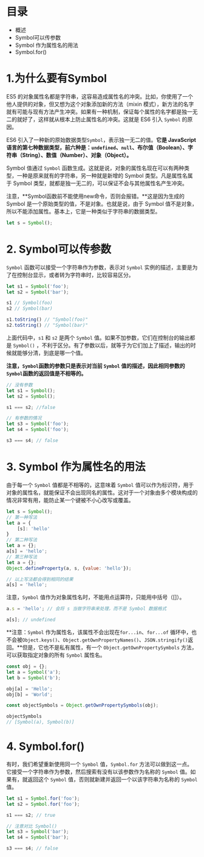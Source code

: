 # 目录
- 概述
- Symbol可以传参数
- Symbol 作为属性名的用法
- Symbol.for()

# 1.为什么要有Symbol

ES5 的对象属性名都是字符串，这容易造成属性名的冲突。比如，你使用了一个他人提供的对象，但又想为这个对象添加新的方法（mixin 模式），新方法的名字就有可能与现有方法产生冲突。如果有一种机制，保证每个属性的名字都是独一无二的就好了，这样就从根本上防止属性名的冲突。这就是 ES6 引入 `Symbol` 的原因。

ES6 引入了一种新的原始数据类型`Symbol`，表示独一无二的值。**它是 JavaScript 语言的第七种数据类型，前六种是：`undefined`、`null`、布尔值（Boolean）、字符串（String）、数值（Number）、对象（Object）。**

Symbol 值通过 `Symbol` 函数生成。这就是说，对象的属性名现在可以有两种类型，一种是原来就有的字符串，另一种就是新增的 Symbol 类型。凡是属性名属于 Symbol 类型，就都是独一无二的，可以保证不会与其他属性名产生冲突。

注意，**Symbol函数前不能使用new命令，否则会报错。**这是因为生成的 Symbol 是一个原始类型的值，不是对象。也就是说，由于 Symbol 值不是对象，所以不能添加属性。基本上，它是一种类似于字符串的数据类型。

```js
let s = Symbol();
```

# 2. Symbol可以传参数

`Symbol` 函数可以接受一个字符串作为参数，表示对 `Symbol` 实例的描述，主要是为了在控制台显示，或者转为字符串时，比较容易区分。

```js
let s1 = Symbol('foo');
let s2 = Symbol('bar');

s1 // Symbol(foo)
s2 // Symbol(bar)

s1.toString() // "Symbol(foo)"
s2.toString() // "Symbol(bar)"
```

上面代码中，`s1` 和 `s2` 是两个 `Symbol` 值。如果不加参数，它们在控制台的输出都是 `Symbol()` ，不利于区分。有了参数以后，就等于为它们加上了描述，输出的时候就能够分清，到底是哪一个值。

**注意，`Symbol`函数的参数只是表示对当前 `Symbol` 值的描述，因此相同参数的`Symbol`函数的返回值是不相等的。**

```js
// 没有参数
let s1 = Symbol();
let s2 = Symbol();

s1 === s2; //false

// 有参数的情况
let s3 = Symbol('foo');
let s4 = Symbol('foo');

s3 === s4; // false
```

# 3. Symbol 作为属性名的用法

由于每一个 `Symbol` 值都是不相等的，这意味着 `Symbol` 值可以作为标识符，用于对象的属性名，就能保证不会出现同名的属性。这对于一个对象由多个模块构成的情况非常有用，能防止某一个键被不小心改写或覆盖。

```js
let s = Symbol();
// 第一种写法
let a = {
    [s]: 'hello'
}
// 第二种写法
let a = {};
a[s] = 'hello';
// 第三种写法
let a = {};
Object.defineProperty(a, s, {value: 'hello'});

// 以上写法都会得到相同的结果
a[s] = 'hello';
```

注意，`Symbol` 值作为对象属性名时，不能用点运算符，只能用中括号（[]）。

```js
a.s = 'hello'; // 会将 s 当做字符串来处理，而不是 Symbol 数据格式

a[s]; // undefined
```

**注意：`Symbol` 作为属性名，该属性不会出现在`for...in`、`for...of` 循环中，也不会被`Object.keys()`、`Object.getOwnPropertyNames()`、`JSON.stringify()`返回。**但是，它也不是私有属性，有一个 `Object.getOwnPropertySymbols` 方法，可以获取指定对象的所有 `Symbol` 属性名。

```js
const obj = {};
let a = Symbol('a');
let b = Symbol('b');

obj[a] = 'Hello';
obj[b] = 'World';

const objectSymbols = Object.getOwnPropertySymbols(obj);

objectSymbols
// [Symbol(a), Symbol(b)]
```

# 4. Symbol.for()

有时，我们希望重新使用同一个 `Symbol` 值，`Symbol.for` 方法可以做到这一点。它接受一个字符串作为参数，然后搜索有没有以该参数作为名称的 `Symbol` 值。如果有，就返回这个 `Symbol` 值，否则就新建并返回一个以该字符串为名称的 `Symbol` 值。

```js
let s1 = Symbol.for('foo');
let s2 = Symbol.for('foo');

s1 === s2; // true

// 注意对比 Symbol()
let s3 = Symbol('bar');
let s4 = Symbol('bar');

s3 === s4; // false
```